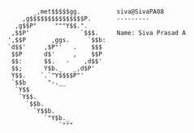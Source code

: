<!--[![Siva's GitHub stats](https://github-readme-stats.vercel.app/api?username=SivaPA08)](https://github.com/SivaPA08/github-readme-stats)-->

```text
       _,met$$$$$gg.          siva@SivaPA08
    ,g$$$$$$$$$$$$$$$P.       ---------
  ,g$$P"     """Y$$.".
 ,$$P'              `$$$.     Name: Siva Prasad A
',$$P       ,ggs.     `$$b:
`d$$'     ,$P"'   .    $$$
 $$P      d$'     ,    $$P
 $$:      $$.   -    ,d$$'
 $$;      Y$b._   _,d$P'
 Y$$.    `.`"Y$$$$P"'
 `$$b      "-.__
  `Y$$
   `Y$$.
     `$$b.
       `Y$$b.
          `"Y$b._
              `"""
